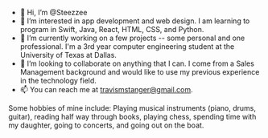 - 👋 Hi, I’m @Steezzee
- 👀 I’m interested in app development and web design. I am learning to program in Swift, Java, React, HTML, CSS, and Python.
- 🌱 I’m currently working on a few projects -- some personal and one professional. I'm a 3rd year computer engineering student at the University of Texas at Dallas.
- 💞️ I’m looking to collaborate on anything that I can. I come from a Sales Management background and would like to use my previous experience in the technology field. 
- 📫 You can reach me at travismstanger@gmail.com.

Some hobbies of mine include: Playing musical instruments (piano, drums, guitar), reading half way through books, playing chess,
spending time with my daughter, going to concerts, and going out on the boat.

<!---
Steezzee/Steezzee is a ✨ special ✨ repository because its `README.md` (this file) appears on your GitHub profile.
You can click the Preview link to take a look at your changes.
--->
